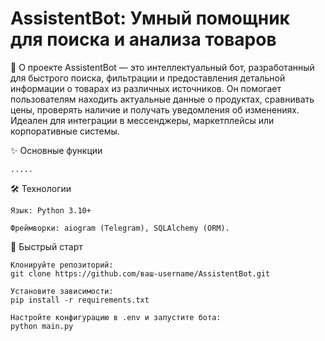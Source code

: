 # AssistentBot: Умный помощник для поиска и анализа товаров

🤖 О проекте
AssistentBot — это интеллектуальный бот, разработанный для быстрого поиска, фильтрации и предоставления детальной информации о товарах из различных источников. Он помогает пользователям находить актуальные данные о продуктах, сравнивать цены, проверять наличие и получать уведомления об изменениях. Идеален для интеграции в мессенджеры, маркетплейсы или корпоративные системы.

✨ Основные функции

    .....

🛠 Технологии

    Язык: Python 3.10+

    Фреймворки: aiogram (Telegram), SQLAlchemy (ORM).

🚀 Быстрый старт

    Клонируйте репозиторий:
    git clone https://github.com/ваш-username/AssistentBot.git  

    Установите зависимости:
    pip install -r requirements.txt  

    Настройте конфигурацию в .env и запустите бота:
    python main.py  
